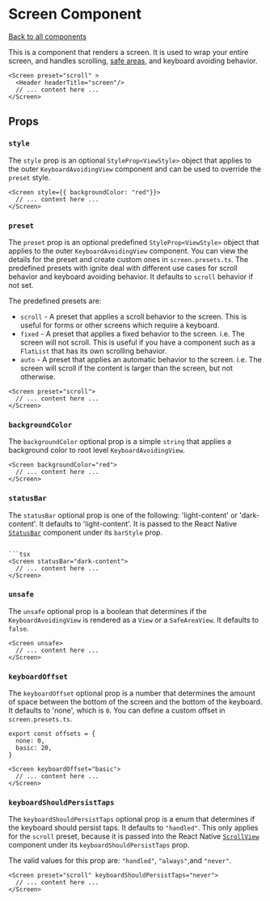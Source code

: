 # Screen Component

[Back to all components](./Components.md)

This is a component that renders a screen. It is used to wrap your entire screen, and handles scrolling, [safe areas](https://reactnavigation.org/docs/handling-safe-area/), and keyboard avoiding behavior.

```tsx
<Screen preset="scroll" >
  <Header headerTitle="screen"/>
  // ... content here ...
</Screen>
```

## Props

### `style`

The `style` prop is an optional `StyleProp<ViewStyle>` object that applies to the outer `KeyboardAvoidingView` component and can be used to override the `preset` style.

```tsx
<Screen style={{ backgroundColor: "red"}}>
  // ... content here ...
</Screen>
```

### `preset`

The `preset` prop is an optional predefined `StyleProp<ViewStyle>` object that applies to the outer `KeyboardAvoidingView` component. You can view the details for the preset and create custom ones in `screen.presets.ts`. The predefined presets with ignite deal with different use cases for scroll behavior and keyboard avoiding behavior. It defaults to `scroll` behavior if not set.

The predefined presets are:

* `scroll` - A preset that applies a scroll behavior to the screen. This is useful for forms or other screens which require a keyboard.
* `fixed` - A preset that applies a fixed behavior to the screen. i.e. The screen will not scroll. This is useful if you have a component such as a `FlatList` that has its own scrolling behavior.
* `auto` - A preset that applies an automatic behavior to the screen. i.e. The screen will scroll if the content is larger than the screen, but not otherwise.

```tsx
<Screen preset="scroll">
  // ... content here ...
</Screen>
```

### `backgroundColor`

The `backgroundColor` optional prop is a simple `string` that applies a background color to root level `KeyboardAvoidingView`.

```tsx
<Screen backgroundColor="red">
  // ... content here ...
</Screen>
```

### `statusBar`

The `statusBar` optional prop is one of the following: 'light-content' or 'dark-content'. It defaults to 'light-content'. It is passed to the React Native [`StatusBar`](https://facebook.github.io/react-native/docs/statusbar.html) component under its `barStyle` prop.

```tsx

```tsx
<Screen statusBar="dark-content">
  // ... content here ...
</Screen>
```

### `unsafe`

The `unsafe` optional prop is a boolean that determines if the `KeyboardAvoidingView` is rendered as a `View` or a `SafeAreaView`. It defaults to `false`.

```tsx
<Screen unsafe>
  // ... content here ...
</Screen>
```

### `keyboardOffset`

The `keyboardOffset` optional prop is a number that determines the amount of space between the bottom of the screen and the bottom of the keyboard. It defaults to 'none', which is `0`. You can define a custom offset in `screen.presets.ts`.

```tsx
export const offsets = {
  none: 0,
  basic: 20,
}
```

```tsx
<Screen keyboardOffset="basic">
  // ... content here ...
</Screen>
```

### `keyboardShouldPersistTaps`

The `keyboardShouldPersistTaps` optional prop is a enum that determines if the keyboard should persist taps. It defaults to `"handled"`. This only applies for the `scroll` preset, because it is passed into the React Native [`ScrollView`](https://facebook.github.io/react-native/docs/scrollview.html) component under its `keyboardShouldPersistTaps` prop.


The valid values for this prop are: `"handled"`, `"always"`,and `"never"`.

```tsx
<Screen preset="scroll" keyboardShouldPersistTaps="never">
  // ... content here ...
</Screen>
```

